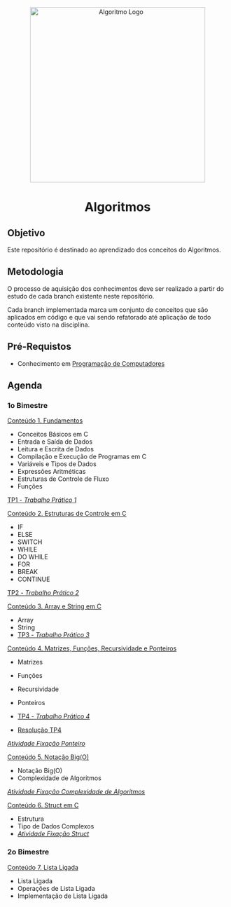 <div  align="center">
    <img width="400"
        alt="Algoritmo Logo"
        src="https://blog.growthinstitute.com/hs-fs/hubfs/%5BGI%5D%20blog%20post%20images/algorithms_1.png?width=800&name=algorithms_1.png"
      />
    <h1> Algoritmos </h1>
</div>

## Objetivo

Este repositório é destinado ao aprendizado dos conceitos do Algoritmos.


## Metodologia

O processo de aquisição dos conhecimentos deve ser realizado a partir do estudo de cada branch existente neste repositório.

Cada branch implementada marca um conjunto de conceitos que são aplicados em código e que vai sendo refatorado até aplicação de todo conteúdo visto na disciplina.

## Pré-Requistos 

- Conhecimento em [Programação de Computadores]()

## Agenda

### 1o Bimestre

<a href="https://github.com/placidoneto/algoritmos-lecture/tree/lecture01-introducao"> Conteúdo 1. Fundamentos</a>

- Conceitos Básicos em C
- Entrada e Saída de Dados
- Leitura e Escrita de Dados
- Compilação e Execução de Programas em C
- Variáveis e Tipos de Dados
- Expressões Aritméticas
- Estruturas de Controle de Fluxo
- Funções

<a href="https://github.com/placidoneto/algoritmos-lecture/blob/lecture01-introducao/lista1.md"> TP1 - *Trabalho Prático 1*</a>

<a href="https://github.com/placidoneto/algoritmos-lecture/tree/lecture02-controle-fluxo">Conteúdo 2. Estruturas de Controle em C</a>

- IF
- ELSE
- SWITCH
- WHILE
- DO WHILE
- FOR
- BREAK
- CONTINUE

<a href="https://github.com/placidoneto/algoritmos-lecture/blob/lecture02-controle-fluxo/lecture02/tp2.md"> TP2 - *Trabalho Prático 2*</a>
  
<a href="https://github.com/placidoneto/algoritmos-lecture/tree/lecture03-array-e-string">Conteúdo 3. Array e String em C</a>

- Array
- String
- <a href="https://github.com/placidoneto/algoritmos-lecture/blob/lecture03-array-e-string/lecture03/tp3.md"> TP3 - *Trabalho Prático 3*</a>

<a href="https://github.com/placidoneto/algoritmos-lecture/tree/lecture04-matriz-funcoes-recursividade">Conteúdo 4. Matrizes, Funções, Recursividade e Ponteiros</a>

- Matrizes
- Funções
- Recursividade
- Ponteiros
- <a href="https://github.com/placidoneto/algoritmos-lecture/blob/lecture04-matriz-funcoes-recursividade/tp4.md"> TP4 - *Trabalho Prático 4*</a>

- <a href="https://github.com/placidoneto/algoritmos-lecture/blob/lecture04-matriz-funcoes-recursividade/tp4_resolvido.md"> Resolução TP4 </a>
  
<a href="https://github.com/placidoneto/algoritmos-lecture/blob/lecture04-matriz-funcoes-recursividade/lista/AtividadeFixacao.pdf"> *Atividade Fixação Ponteiro*</a> 

<a href="https://github.com/placidoneto/algoritmos-lecture/tree/lecture-notacaoBigO">Conteúdo 5. Notação Big(O) </a>
- Notação Big(O)
- Complexidade de Algoritmos

<a href="https://github.com/placidoneto/algoritmos-lecture/blob/lecture-notacaoBigO/atividade-fixacao-bigO.md"> *Atividade Fixação Complexidade de Algoritmos*</a> 

<a href="https://github.com/placidoneto/algoritmos-lecture/tree/lecture-struct">Conteúdo 6. Struct em C</a>

- Estrutura 
- Tipo de Dados Complexos
- <a href="https://github.com/placidoneto/algoritmos-lecture/blob/lecture-struct/atividade_fixacao.md"> *Atividade Fixação Struct*</a> 

### 2o Bimestre

<a href="https://github.com/placidoneto/algoritmos-lecture/tree/lista-ligada">Conteúdo 7. Lista Ligada</a>

- Lista Ligada
- Operações de Lista Ligada
- Implementação de Lista Ligada